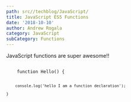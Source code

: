```yaml
---
path: src//techblog/JavaScript/
title: JavaScript ES5 Functions
date: '2018-10-10'
author: Andrew Rogala
category: JavaScript
subCategory: Functions
---
```


JavaScript functions are super awesome!!

<code>
	function Hello() {

		console.log('hello I am a function declaration');

	}
</code>
